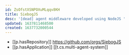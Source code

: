 ```yaml
---
id: ZsOfstXSNPOXuMLqqv8KH
title: SiebogJS
desc: '[dead] agent middleware developed using NodeJS '
updated: 1637811468500
created: 1637732000544
---
```




- [[p.hasRepository]] https://github.com/orgs/SiebogJS
- [[p.hasApplication]] [[t.cs.multi-agent-system]]
